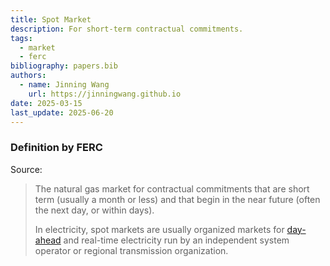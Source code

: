 ```yaml
---
title: Spot Market
description: For short-term contractual commitments.
tags:
  - market
  - ferc
bibliography: papers.bib
authors:
  - name: Jinning Wang
    url: https://jinningwang.github.io
date: 2025-03-15
last_update: 2025-06-20
---
```


### Definition by FERC

Source: <d-cite key="ferc2020glossary"></d-cite>

> The natural gas market for contractual commitments that are short term (usually a month or less) and that begin in the near future (often the next day, or within days).
>
> In electricity, spot markets are usually organized markets for [day-ahead](/wiki/day-ahead-markets) and real-time electricity run by an independent system operator or regional transmission organization.
